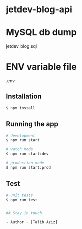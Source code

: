# jetdev-blog-api

# MySQL db dump
jetdev_blog.sql

# ENV variable file
.env

## Installation

```bash
$ npm install
```

## Running the app

```bash
# development
$ npm run start

# watch mode
$ npm run start:dev

# production mode
$ npm run start:prod
```

## Test

```bash
# unit tests
$ npm run test


## Stay in touch

- Author - [Talib Aziz]
